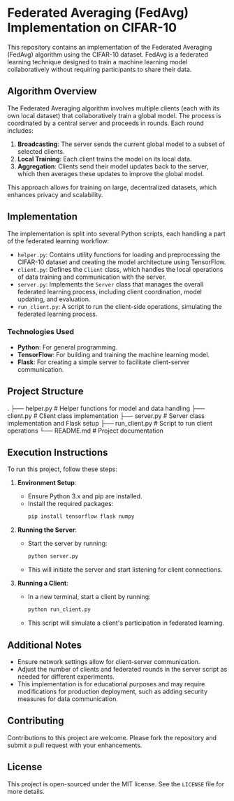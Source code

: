 # Federated Averaging (FedAvg) Implementation on CIFAR-10

This repository contains an implementation of the Federated Averaging (FedAvg) algorithm using the CIFAR-10 dataset. FedAvg is a federated learning technique designed to train a machine learning model collaboratively without requiring participants to share their data.

## Algorithm Overview

The Federated Averaging algorithm involves multiple clients (each with its own local dataset) that collaboratively train a global model. The process is coordinated by a central server and proceeds in rounds. Each round includes:

1. **Broadcasting**: The server sends the current global model to a subset of selected clients.
2. **Local Training**: Each client trains the model on its local data.
3. **Aggregation**: Clients send their model updates back to the server, which then averages these updates to improve the global model.

This approach allows for training on large, decentralized datasets, which enhances privacy and scalability.

## Implementation

The implementation is split into several Python scripts, each handling a part of the federated learning workflow:

- `helper.py`: Contains utility functions for loading and preprocessing the CIFAR-10 dataset and creating the model architecture using TensorFlow.
- `client.py`: Defines the `Client` class, which handles the local operations of data training and communication with the server.
- `server.py`: Implements the `Server` class that manages the overall federated learning process, including client coordination, model updating, and evaluation.
- `run_client.py`: A script to run the client-side operations, simulating the federated learning process.

### Technologies Used

- **Python**: For general programming.
- **TensorFlow**: For building and training the machine learning model.
- **Flask**: For creating a simple server to facilitate client-server communication.

## Project Structure

.
├── helper.py # Helper functions for model and data handling
├── client.py # Client class implementation
├── server.py # Server class implementation and Flask setup
├── run_client.py # Script to run client operations
└── README.md # Project documentation


## Execution Instructions

To run this project, follow these steps:

1. **Environment Setup**:
   - Ensure Python 3.x and pip are installed.
   - Install the required packages:
     ```bash
     pip install tensorflow flask numpy
     ```

2. **Running the Server**:
   - Start the server by running:
     ```bash
     python server.py
     ```
   - This will initiate the server and start listening for client connections.

3. **Running a Client**:
   - In a new terminal, start a client by running:
     ```bash
     python run_client.py
     ```
   - This script will simulate a client's participation in federated learning.

## Additional Notes

- Ensure network settings allow for client-server communication.
- Adjust the number of clients and federated rounds in the server script as needed for different experiments.
- This implementation is for educational purposes and may require modifications for production deployment, such as adding security measures for data communication.

## Contributing

Contributions to this project are welcome. Please fork the repository and submit a pull request with your enhancements.

## License

This project is open-sourced under the MIT license. See the `LICENSE` file for more details.
